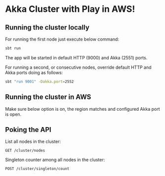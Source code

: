 # Akka Cluster with Play in AWS!

## Running the cluster locally
For running the first node just execute below command:

```sh
sbt run
```

The app will be started in default HTTP (9000) and Akka (2551) ports.

For running a second, or consecutive nodes, override default HTTP and Akka ports doing as follows:

```sh
sbt "run 9001" -Dakka.port=2552
```

## Running the cluster in AWS
Make sure below option is on, the region matches and configured Akka port is open.

## Poking the API

List all nodes in the cluster:

```
GET /cluster/nodes
```

Singleton counter among all nodes in the cluster:
```
POST /cluster/singleton/count
```
